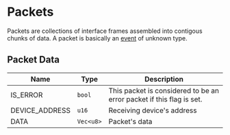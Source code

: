 # Packets
Packets are collections of interface frames assembled into contigous chunks of data. A packet is basically an [event](EVENTS.md) of unknown type.

## Packet Data
| Name           | Type      | Description                                                          |
|----------------|-----------|----------------------------------------------------------------------|
| IS_ERROR       | `bool`    | This packet is considered to be an error packet if this flag is set. |
| DEVICE_ADDRESS | `u16`     | Receiving device's address                                           |
| DATA           | `Vec<u8>` | Packet's data                                                        |
